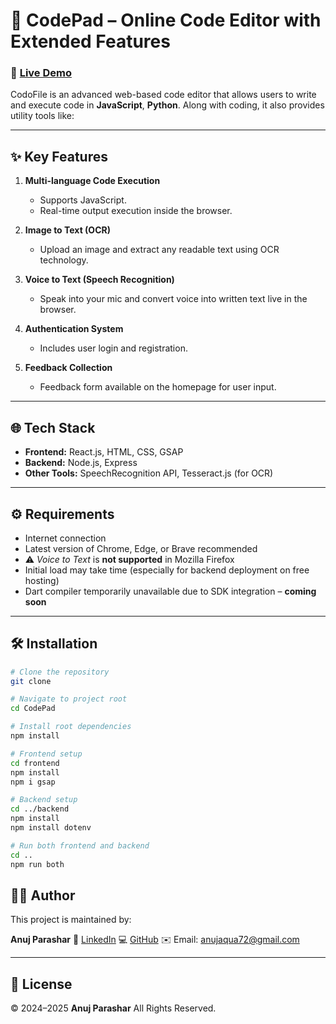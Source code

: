 # 🚀 CodePad – Online Code Editor with Extended Features

### 🔗 **[Live Demo](https://codepad-qwpz.onrender.com/)**

CodoFile is an advanced web-based code editor that allows users to write and execute code in **JavaScript**, **Python**. Along with coding, it also provides utility tools like:

---

## ✨ Key Features

1. **Multi-language Code Execution**

    - Supports JavaScript.
    - Real-time output execution inside the browser.

2. **Image to Text (OCR)**

    - Upload an image and extract any readable text using OCR technology.

3. **Voice to Text (Speech Recognition)**

    - Speak into your mic and convert voice into written text live in the browser.

4. **Authentication System**

    - Includes user login and registration.

5. **Feedback Collection**
    - Feedback form available on the homepage for user input.

---

## 🌐 Tech Stack

-   **Frontend:** React.js, HTML, CSS, GSAP
-   **Backend:** Node.js, Express
-   **Other Tools:** SpeechRecognition API, Tesseract.js (for OCR)

---

## ⚙️ Requirements

-   Internet connection
-   Latest version of Chrome, Edge, or Brave recommended
-   ⚠️ _Voice to Text_ is **not supported** in Mozilla Firefox
-   Initial load may take time (especially for backend deployment on free hosting)
-   Dart compiler temporarily unavailable due to SDK integration – **coming soon**

---

## 🛠️ Installation

```bash
# Clone the repository
git clone

# Navigate to project root
cd CodePad

# Install root dependencies
npm install

# Frontend setup
cd frontend
npm install
npm i gsap

# Backend setup
cd ../backend
npm install
npm install dotenv

# Run both frontend and backend
cd ..
npm run both
```

## 👨‍💻 Author

This project is maintained by:

**Anuj Parashar**
📍 [LinkedIn](https://www.linkedin.com/in/anuj-parashar-01122b24b/)
💻 [GitHub](<https://github.com/anuj2230>)
✉️ Email: [anujaqua72@gmail.com](mailto:anujaqua72@gmail.com)

---

## 🧾 License

© 2024–2025 **Anuj Parashar**
All Rights Reserved.
